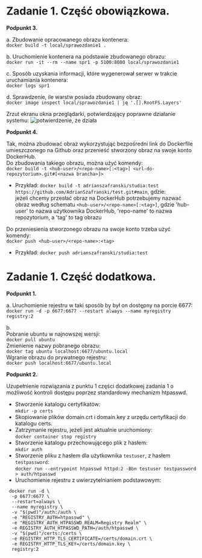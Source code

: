 # Zadanie 1. Część obowiązkowa.

**Podpunkt 3.**

a. Zbudowanie opracowanego obrazu kontenera:<br />
```docker build -t local/sprawozdanie1 .```

b. Uruchomienie kontenera na podstawie zbudowanego obrazu:<br />
```docker run -it --rm --name spr1 -p 5100:8080 local/sprawozdanie1```

c. Sposób uzyskania informacji, które wygenerował serwer w trakcie uruchamiania kontenera:<br />
```docker logs spr1```

d. Sprawdzenie, ile warstw posiada zbudowany obraz:<br />
```docker image inspect local/sprawozdanie1 | jq '.[].RootFS.Layers'```

Zrzut ekranu okna przeglądarki, potwierdzający poprawne działanie systemu:
![potwierdzenie, że działa](https://github.com/AdrianSzafranski/chmurki/blob/main/chmurki_dziala.png)

**Podpunkt 4.**

Tak, można zbudować obraz wykorzystując bezpośredni link do Dockerfile umieszczonego na Github oraz przenieść stworzony obraz na swoje konto DockerHub.<br />
Do zbudowania takiego obrazu, można użyć komendy:<br />
```docker build -t <hub-user>/<repo-name>[:<tag>] <url-do-repozytorium>.git#[<nazwa brancha>]>```<br />
- Przykład: ```docker build -t adrianszafranski/studia:test https://github.com/AdrianSzafranski/test.git#main```, gdzie: <br />
jeżeli chcemy przesłać obraz na DockerHub potrzebujemy nazwać obraz według schematu ```<hub-user>/<repo-name>[:<tag>]```, gdzie 'hub-user' to nazwa użytkownika DockerHub, 'repo-name' to nazwa repozytorium, a 'tag' to tag obrazu

Do przeniesienia stworzonego obrazu na swoje konto trzeba użyć komendy: <br />
```docker push <hub-user>/<repo-name>:<tag>``` <br />
- Przykład: ```docker push adrianszafranski/studia:test```

# Zadanie 1. Część dodatkowa.

**Podpunkt 1.**

a. Uruchomienie rejestru w taki sposób by był on dostępny na porcie 6677:<br />
```docker run -d -p 6677:6677 --restart always --name myregistry registry:2```

b. <br />
Pobranie ubuntu w najnowszej wersji:<br />
```docker pull ubuntu```<br />
Zmienienie nazwy pobranego obrazu:<br />
```docker tag ubuntu localhost:6677/ubuntu.local```<br />
Wgranie obrazu do prywatnego rejestru:<br />
```docker push localhost:6677/ubuntu.local```

**Podpunkt 2.**

Uzupełnienie rozwiązania z punktu 1 części dodatkowej zadania 1 o możliwość kontroli dostępu poprzez standardowy mechanizm htpasswd.<br />
- Stworzenie katalogu certyfikatów:<br />
```mkdir -p certs```
- Skopiowanie plików domain.crt i domain.key z urzędu certyfikacji do katalogu certs.
- Zatrzymanie rejestru, jeżeli jest aktualnie uruchomiony:<br />
```docker container stop registry```
- Stworzenie katalogu przechowującego plik z hasłem:<br />
```mkdir auth```
- Stworzenie pliku z hasłem dla użytkownika ```testuser```, z hasłem ```testpassword```:<br />
```docker run --entrypoint htpasswd httpd:2 -Bbn testuser testpassword > auth/htpasswd```
- Uruchomienie rejestru z uwierzytelnianiem podstawowym: 
```
 docker run -d \
  -p 6677:6677 \
  --restart=always \
  --name myregistry \
  -v "$(pwd)"/auth:/auth \
  -e "REGISTRY_AUTH=htpasswd" \
  -e "REGISTRY_AUTH_HTPASSWD_REALM=Registry Realm" \
  -e REGISTRY_AUTH_HTPASSWD_PATH=/auth/htpasswd \
  -v "$(pwd)"/certs:/certs \
  -e REGISTRY_HTTP_TLS_CERTIFICATE=/certs/domain.crt \
  -e REGISTRY_HTTP_TLS_KEY=/certs/domain.key \
  registry:2
```
